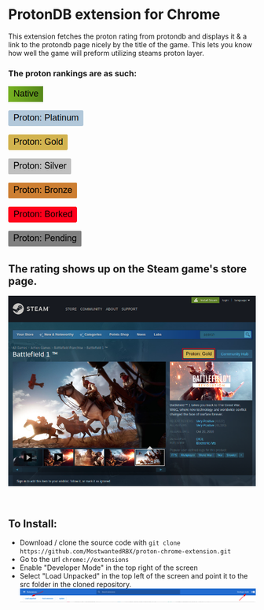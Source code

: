 # ProtonDB extension for Chrome

This extension fetches the proton rating from protondb and displays it & a link to the protondb page nicely by the title of the game. This lets you know how well the game will preform utilizing steams proton layer.
### The proton rankings are as such:

![Native Badge](ss/native.png)

![Platinum Badge](ss/platinum.png)

![Gold Badge](ss/gold.png)

![Silver Badge](ss/silver.png)

![Bronze Badge](ss/bronze.png)

![Borked Badge](ss/borked.png)

![Pending Badge](ss/pending.png)


## The rating shows up on the Steam game's store page.

![Proton extension on steam page](ss/ss1.png)

<br />

## To Install:

 - Download / clone the source code with `git clone https://github.com/MostwantedRBX/proton-chrome-extension.git`
 - Go to the url `chrome://extensions`
 - Enable "Developer Mode" in the top right of the screen
 - Select "Load Unpacked" in the top left of the screen and point it to the src folder in the cloned repository.
 ![Enable Dev mode and select src folder](ss/load_unpacked.png)